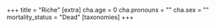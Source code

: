 +++
title = "Riche"
[extra]
cha.age = 0
cha.pronouns = ""
cha.sex = ""
mortality_status = "Dead"
[taxonomies]
+++


